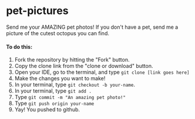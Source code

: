 # pet-pictures

Send me your AMAZING pet photos! If you don't have a pet, send me a picture of the cutest octopus you can find.

#### To do this:

1. Fork the repository by hitting the "Fork" button.
2. Copy the clone link from the "clone or download" button.
3. Open your IDE, go to the terminal, and type `git clone [link goes here]`
4. Make the changes you want to make!
5. In your terminal, type `git checkout -b your-name`.
6. In your terminal, type `git add .`
7. Type `git commit -m "An amazing pet photo!"`
8. Type `git push origin your-name`
9. Yay! You pushed to github.
